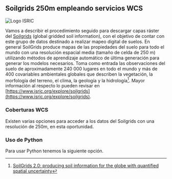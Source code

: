 ## Soilgrids 250m empleando servicios WCS

<img src="https://www.isric.org/themes/custom/basic/logo.svg" alt="Logo ISRIC">

Vamos a describir el procedimiento seguido para descargar capas ráster del [Soilgrids](https://www.isric.org/explore/soilgrids) (global gridded soil information), con el objetivo de contar con este grupo de datos destinado a realizar mapeo digital de suelos. En general SoilGrids produce mapas de las propiedades del suelo para todo el mundo con una resolución espacial media (tamaño de celda de 250 m) utilizando métodos de aprendizaje automático de última generación para generar los modelos necesarios. Toma como entrada las observaciones del suelo de aproximadamente 240 000 lugares en todo el mundo y más de 400 covariables ambientales globales que describen la vegetación, la morfología del terreno, el clima, la geología y la hidrología[^1]. Mayor información al respecto lo pueden revisar en [https://www.isric.org/explore/soilgrids](https://www.isric.org/explore/soilgrids).

### Coberturas WCS

Existen varias opciones para acceder a los datos del Soilgrids con una resolución de 250m, en esta oportunidad.

### Uso de Python

Para usar Python tenemos la siguiente opción.

[^1]: <a href="https://soil.copernicus.org/articles/7/217/2021/">SoilGrids 2.0: producing soil information for the globe with quantified spatial uncertainty</a>
